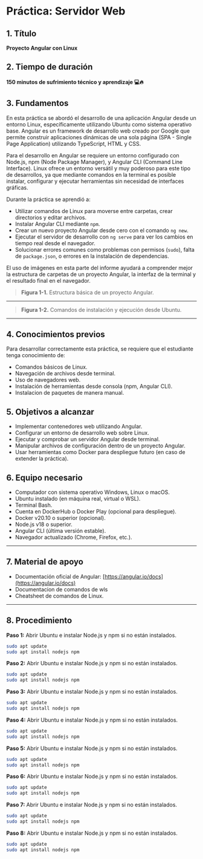 # Práctica: Servidor Web

## 1. Título  
**Proyecto Angular con Linux**

## 2. Tiempo de duración  
**150 minutos de sufrimiento técnico y aprendizaje 💻🔥**

## 3. Fundamentos

En esta práctica se abordó el desarrollo de una aplicación Angular desde un entorno Linux, específicamente utilizando Ubuntu como sistema operativo base. Angular es un framework de desarrollo web creado por Google que permite construir aplicaciones dinámicas de una sola página (SPA - Single Page Application) utilizando TypeScript, HTML y CSS.

Para el desarrollo en Angular se requiere un entorno configurado con Node.js, npm (Node Package Manager), y Angular CLI (Command Line Interface). Linux ofrece un entorno versátil y muy poderoso para este tipo de desarrollos, ya que mediante comandos en la terminal es posible instalar, configurar y ejecutar herramientas sin necesidad de interfaces gráficas.

Durante la práctica se aprendió a:
- Utilizar comandos de Linux para moverse entre carpetas, crear directorios y editar archivos.
- Instalar Angular CLI mediante `npm`.
- Crear un nuevo proyecto Angular desde cero con el comando `ng new`.
- Ejecutar el servidor de desarrollo con `ng serve` para ver los cambios en tiempo real desde el navegador.
- Solucionar errores comunes como problemas con permisos (`sudo`), falta de `package.json`, o errores en la instalación de dependencias.

El uso de imágenes en esta parte del informe ayudará a comprender mejor la estructura de carpetas de un proyecto Angular, la interfaz de la terminal y el resultado final en el navegador.

> **Figura 1-1.** Estructura básica de un proyecto Angular.
 

---
> **Figura 1-2.** Comandos de instalación y ejecución desde Ubuntu.  


---

## 4. Conocimientos previos

Para desarrollar correctamente esta práctica, se requiere que el estudiante tenga conocimiento de:

- Comandos básicos de Linux.
- Navegación de archivos desde terminal.
- Uso de navegadores web.
- Instalación de herramientas desde consola (npm, Angular CLI).
- Instalacion de paquetes de manera manual.


## 5. Objetivos a alcanzar

- Implementar contenedores web utilizando Angular.
- Configurar un entorno de desarrollo web sobre Linux.
- Ejecutar y comprobar un servidor Angular desde terminal.
- Manipular archivos de configuración dentro de un proyecto Angular.
- Usar herramientas como Docker para despliegue futuro (en caso de extender la práctica).


## 6. Equipo necesario

- Computador con sistema operativo Windows, Linux o macOS.
- Ubuntu instalado (en máquina real, virtual o WSL).
- Terminal Bash.
- Cuenta en DockerHub o Docker Play (opcional para despliegue).
- Docker v20.10 o superior (opcional).
- Node.js v18 o superior.
- Angular CLI (última versión estable).
- Navegador actualizado (Chrome, Firefox, etc.).

---

## 7. Material de apoyo

- Documentación oficial de Angular: [https://angular.io/docs](https://angular.io/docs)
- Documentacion de comandos de wls
- Cheatsheet de comandos de Linux.

---

## 8. Procedimiento

**Paso 1:** Abrir Ubuntu e instalar Node.js y npm si no están instalados.  
```bash
sudo apt update
sudo apt install nodejs npm
```


**Paso 2:** Abrir Ubuntu e instalar Node.js y npm si no están instalados.  
```bash
sudo apt update
sudo apt install nodejs npm
```

**Paso 3:** Abrir Ubuntu e instalar Node.js y npm si no están instalados.  
```bash
sudo apt update
sudo apt install nodejs npm
```
**Paso 4:** Abrir Ubuntu e instalar Node.js y npm si no están instalados.  
```bash
sudo apt update
sudo apt install nodejs npm
```
**Paso 5:** Abrir Ubuntu e instalar Node.js y npm si no están instalados.  
```bash
sudo apt update
sudo apt install nodejs npm
```
**Paso 6:** Abrir Ubuntu e instalar Node.js y npm si no están instalados.  
```bash
sudo apt update
sudo apt install nodejs npm
```
**Paso 7:** Abrir Ubuntu e instalar Node.js y npm si no están instalados.  
```bash
sudo apt update
sudo apt install nodejs npm
```
**Paso 8:** Abrir Ubuntu e instalar Node.js y npm si no están instalados.  
```bash
sudo apt update
sudo apt install nodejs npm
```
